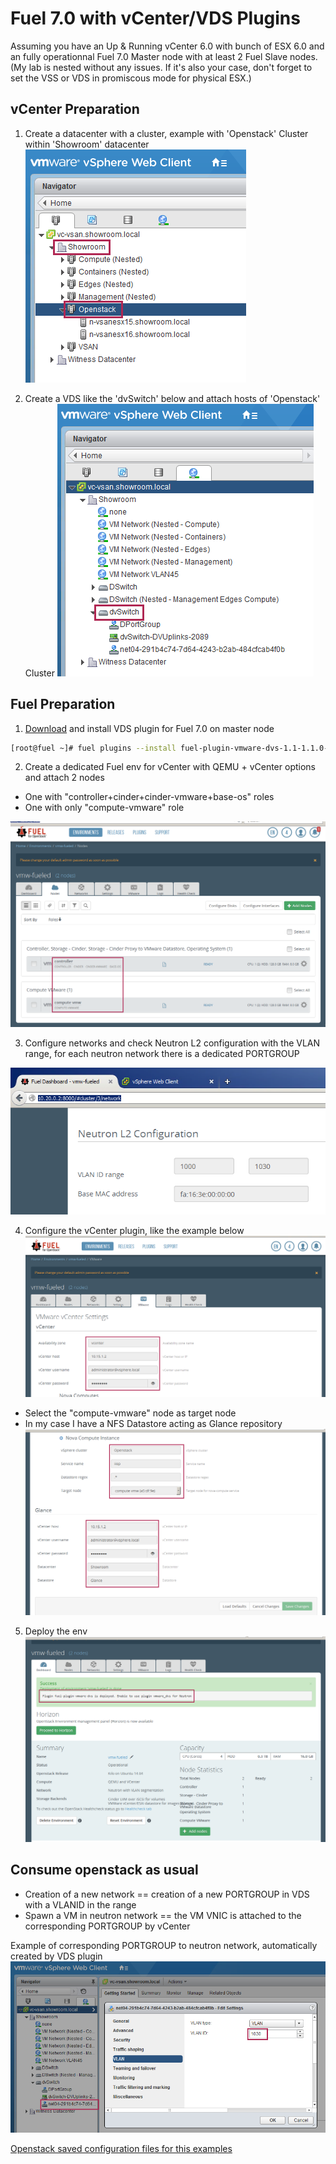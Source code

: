 # Fuel 7.0 with vCenter/VDS Plugins 

Assuming you have an Up & Running vCenter 6.0 with bunch of ESX 6.0 and an fully operationnal Fuel 7.0 Master node with at least 2 Fuel Slave nodes. (My lab is nested without any issues. If it's also your case, don't forget to set the VSS or VDS in promiscous mode for physical ESX.)

## vCenter Preparation

1. Create a datacenter with a cluster, example with 'Openstack' Cluster within 'Showroom' datacenter
![](docs/vcenter-cluster-openstack.png)

2. Create a VDS like the 'dvSwitch' below and attach hosts of 'Openstack' Cluster
![](docs/vcenter-dvswitch.png)

## Fuel Preparation

1. [Download](http://plugins.mirantis.com/repository/f/u/fuel-plugin-vmware-dvs/fuel-plugin-vmware-dvs-1.1-1.1.0-1.noarch.rpm) and install VDS plugin for Fuel 7.0 on master node 
 ```bash
 [root@fuel ~]# fuel plugins --install fuel-plugin-vmware-dvs-1.1-1.1.0-1.noarch.rpm
 ```

2. Create a dedicated Fuel env for vCenter with QEMU + vCenter options and attach 2 nodes
  * One with "controller+cinder+cinder-vmware+base-os" roles
  * One with only "compute-vmware" role
   
 ![](docs/fuel-nodes.png)

3. Configure networks and check Neutron L2 configuration with the VLAN range, for each neutron network there is a dedicated PORTGROUP
   
 ![](docs/fuel-network-settings.png)

4. Configure the vCenter plugin, like the example below
 ![](docs/fuel-vcenter-conf-plugin.png)
  * Select the "compute-vmware" node as target node
  * In my case I have a NFS Datastore acting as Glance repository
 ![](docs/fuel-vcenter-conf-plugin-nova-glance.png)

5. Deploy the env
![](docs/fuel-deployment.png)

## Consume openstack as usual
  * Creation of a new network == creation of a new PORTGROUP in VDS with a VLANID in the range
  * Spawn a VM in neutron network == the VM VNIC is attached to the corresponding PORTGROUP by vCenter

Example of corresponding PORTGROUP to neutron network, automatically created by VDS plugin
![](docs/vcenter-new-portgroup.png)

[Openstack saved configuration files for this examples](scripts/vmw-fuel-dvs.tgz)

